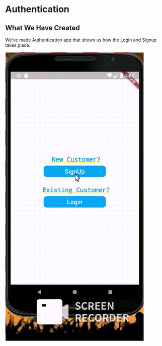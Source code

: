 # Authentication 

## What We Have Created

We’ve made Authentication app that shows us how the Login and Signup takes place.

![Finished App](https://github.com/SarveshChavan/Output-Gif/blob/main/Authentication.gif?raw=true)
